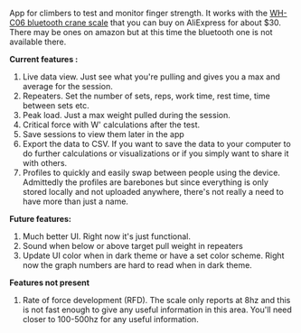 App for climbers to test and monitor finger strength. It works with the [WH-C06 bluetooth crane scale](https://www.aliexpress.us/item/3256806312872948.html) that you can buy on AliExpress for about $30. There may be ones on amazon but at this time the bluetooth one is not available there.

**Current features :**
  1. Live data view. Just see what you're pulling and gives you a max and average for the session.
  2. Repeaters. Set the number of sets, reps, work time, rest time, time between sets etc.
  3. Peak load. Just a max weight pulled during the session.
  4. Critical force with W' calculations after the test.
  5. Save sessions to view them later in the app
  6. Export the data to CSV. If you want to save the data to your computer to do further calculations or visualizations or if you simply want to share it with others.
  7. Profiles to quickly and easily swap between people using the device. Admittedly the profiles are barebones but since everything is only stored locally and not uploaded anywhere, there's not really a need to have more than just a name.

**Future features:**
  1. Much better UI. Right now it's just functional.
  2. Sound when below or above target pull weight in repeaters
  3. Update UI color when in dark theme or have a set color scheme. Right now the graph numbers are hard to read when in dark theme.

**Features not present**
  1. Rate of force development (RFD). The scale only reports at 8hz and this is not fast enough to give any useful information in this area. You'll need closer to 100-500hz for any useful information.
